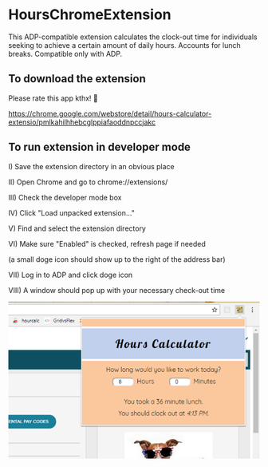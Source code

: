 # HoursChromeExtension

This ADP-compatible extension calculates the clock-out time for individuals seeking to achieve a certain amount of daily hours. Accounts for lunch breaks. Compatible only with ADP.

## To download the extension
Please rate this app kthx! :poop:

https://chrome.google.com/webstore/detail/hours-calculator-extensio/pmlkahilhhebcglppiafaoddnpccjakc

## To run extension in developer mode

I) Save the extension directory in an obvious place

II) Open Chrome and go to chrome://extensions/

III) Check the developer mode box

IV) Click "Load unpacked extension..."

V) Find and select the extension directory

VI) Make sure "Enabled" is checked, refresh page if needed 

(a small doge icon should show up to the right of the address bar)

VII) Log in to ADP and click doge icon

VIII) A window should pop up with your necessary check-out time

![screenshot](https://github.com/anbilli/hoursChromeExt/blob/master/screen_v3.png "Version 2.0")

